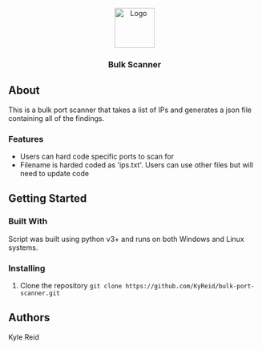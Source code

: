 <!-- PROJECT LOGO -->
<br />
<div align="center">
  <a href="https://github.com/kyReid/shodan-x">
    <img src="images/icon.png" alt="Logo" width="80" height="80">
  </a>

  <h3 align="center">Bulk Scanner</h3>
</div>

## About

This is a bulk port scanner that takes a list of IPs and generates a json file containing all of the findings.

### Features

- Users can hard code specific ports to scan for
- Filename is harded coded as 'ips.txt'. Users can use other files but will need to update code

## Getting Started

### Built With

Script was built using python v3+ and runs on both Windows and Linux systems.
  
### Installing

1. Clone the repository ``git clone https://github.com/KyReid/bulk-port-scanner.git ``

## Authors

Kyle Reid
